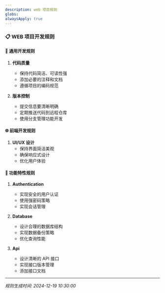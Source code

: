 ```yaml
---
description: web 项目规则
globs: 
alwaysApply: true
---
```


### 📋 WEB 项目开发规则

#### 🔧 通用开发规则

1. **代码质量**
   * 保持代码简洁、可读性强
   * 添加必要的注释和文档
   * 遵循项目的编码规范

2. **版本控制**
   * 提交信息要清晰明确
   * 定期推送代码到远程仓库
   * 使用分支管理功能开发

#### 🌐 前端开发规则

1. **UI/UX 设计**
   * 保持界面简洁美观
   * 确保响应式设计
   * 优化用户体验

#### 🎯 功能特性规则

1. **Authentication**
   * 实现安全的用户认证
   * 使用强密码策略
   * 实现会话管理

2. **Database**
   * 设计合理的数据库结构
   * 实现数据备份策略
   * 优化查询性能

3. **Api**
   * 设计清晰的 API 接口
   * 实现接口版本管理
   * 添加接口文档

---
*规则生成时间: 2024-12-19 10:30:00*